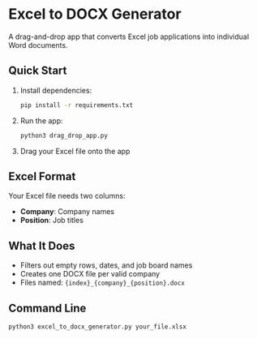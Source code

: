 # Excel to DOCX Generator

A drag-and-drop app that converts Excel job applications into individual Word documents.

## Quick Start

1. Install dependencies:
   ```bash
   pip install -r requirements.txt
   ```

2. Run the app:
   ```bash
   python3 drag_drop_app.py
   ```

3. Drag your Excel file onto the app

## Excel Format

Your Excel file needs two columns:
- **Company**: Company names
- **Position**: Job titles

## What It Does

- Filters out empty rows, dates, and job board names
- Creates one DOCX file per valid company
- Files named: `{index}_{company}_{position}.docx`

## Command Line

```bash
python3 excel_to_docx_generator.py your_file.xlsx
```
